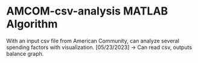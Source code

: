 # AMCOM-csv-analysis MATLAB Algorithm
With an input csv file from American Community, can analyze several spending factors with visualization. 
[05/23/2023] -> Can read csv, outputs balance graph.
